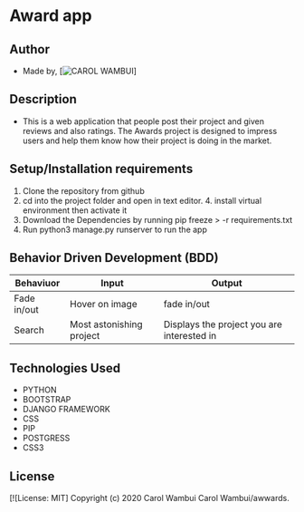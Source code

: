 # Award app
## Author
* Made by,   [![CAROL WAMBUI]()]
## Description
* This is a web application that people post their project and given reviews and also ratings. The Awards project is designed to impress users and help them know how their project is doing in the market.
## Setup/Installation requirements
1. Clone  the repository from github
3. cd into the project folder and open in text editor. 4. install virtual environment then activate it
4. Download the Dependencies by running pip freeze > -r requirements.txt
4. Run python3 manage.py runserver to run the app
## Behavior Driven Development (BDD)
| Behaviuor | Input | Output |
| --------------- | --------------- | --------------- |
| Fade in/out | Hover on image | fade in/out  |
| Search       | Most astonishing project | Displays the project you are interested in |
## Technologies Used
* PYTHON
* BOOTSTRAP
* DJANGO FRAMEWORK
* CSS
* PIP
* POSTGRESS
* CSS3

## License
[![License: MIT]
Copyright (c) 2020 Carol Wambui
Carol  Wambui/awwards.